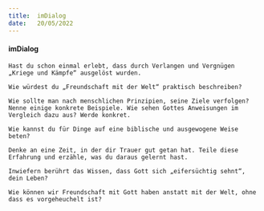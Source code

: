 ```yaml
---
title:  imDialog
date:   20/05/2022
---
```


#### imDialog

`Hast du schon einmal erlebt, dass durch Verlangen und Vergnügen „Kriege und Kämpfe“ ausgelöst wurden.`

`Wie würdest du „Freundschaft mit der Welt“ praktisch beschreiben?`

`Wie sollte man nach menschlichen Prinzipien, seine Ziele verfolgen? Nenne einige konkrete Beispiele. Wie sehen Gottes Anweisungen im Vergleich dazu aus? Werde konkret.`

`Wie kannst du für Dinge auf eine biblische und ausgewogene Weise beten?`

`Denke an eine Zeit, in der dir Trauer gut getan hat. Teile diese Erfahrung und erzähle, was du daraus gelernt hast.`

`Inwiefern berührt das Wissen, dass Gott sich „eifersüchtig sehnt“, dein Leben?`

`Wie können wir Freundschaft mit Gott haben anstatt mit der Welt, ohne dass es vorgeheuchelt ist?`
